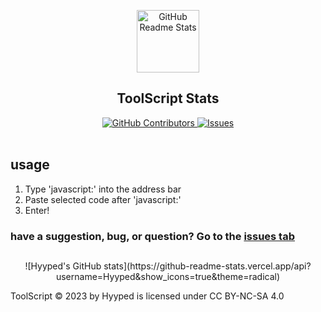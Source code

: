 <p align="center">
 <img width="100px" src="https://res.cloudinary.com/anuraghazra/image/upload/v1594908242/logo_ccswme.svg" align="center" alt="GitHub Readme Stats" />
 <h2 align="center">ToolScript Stats</h2>
</p>
  <p align="center">
    <a href="https://github.com/anuraghazra/github-readme-stats/graphs/contributors">
      <img alt="GitHub Contributors" src="https://img.shields.io/github/contributors/Hyyped/toolscript" />
    </a>
    <a href="https://github.com/anuraghazra/github-readme-stats/issues">
      <img alt="Issues" src="https://img.shields.io/github/issues/Hyyped/toolscript?color=0088ff" />
    </a>
    <br />
    <br />
  </p>

## usage
1. Type 'javascript:' into the address bar
2. Paste selected code after 'javascript:'
3. Enter!

### have a suggestion, bug, or question? Go to the [issues tab](https://github.com/Hyyped/toolscript/issues)
##
<p align="center">
 ![Hyyped's GitHub stats](https://github-readme-stats.vercel.app/api?username=Hyyped&show_icons=true&theme=radical)
 </p>

ToolScript © 2023 by Hyyped is licensed under CC BY-NC-SA 4.0 
